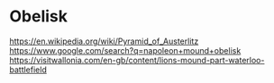 # Obelisk
https://en.wikipedia.org/wiki/Pyramid_of_Austerlitz https://www.google.com/search?q=napoleon+mound+obelisk https://visitwallonia.com/en-gb/content/lions-mound-part-waterloo-battlefield
